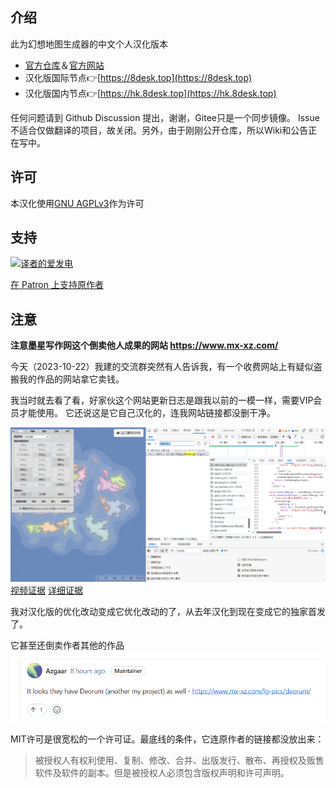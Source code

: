 ## 介绍

此为幻想地图生成器的中文个人汉化版本

- [官方仓库](https://github.com/Azgaar/Fantasy-Map-Generator)＆[官方网站](https://azgaar.github.io/Fantasy-Map-Generator)
- 汉化版国际节点👉[https://8desk.top](https://8desk.top)
- 汉化版国内节点👉[https://hk.8desk.top](https://hk.8desk.top)

任何问题请到 Github Discussion 提出，谢谢，Gitee只是一个同步镜像。
Issue 不适合仅做翻译的项目，故关闭。另外，由于刚刚公开仓库，所以Wiki和公告正在写中。

## 许可
本汉化使用[GNU AGPLv3](./LICENSE)作为许可

## 支持
[![译者的爱发电](https://s2.loli.net/2023/10/22/UnIcrH82z3avE4d.jpg)](https://afdian.net/a/freeguy)

[在 Patron 上支持原作者](https://www.patreon.com/azgaar)

## 注意

**注意墨星写作网这个倒卖他人成果的网站 https://www.mx-xz.com/**

今天（2023-10-22）我建的交流群突然有人告诉我，有一个收费网站上有疑似盗搬我的作品的网站拿它卖钱。

我当时就去看了看，好家伙这个网站更新日志是跟我以前的一模一样，需要VIP会员才能使用。
它还说这是它自己汉化的，连我网站链接都没删干净。

![证据图片1](./README/1.png)
[视频证据](https://www.bilibili.com/video/BV1uH4y197wY/)
[详细证据](https://wwue.lanzoub.com/il9sV1ci3aza)

我对汉化版的优化改动变成它优化改动的了，从去年汉化到现在变成它的独家首发了。

它甚至还倒卖作者其他的作品
![证据图片2](/README/2.png)

MIT许可是很宽松的一个许可证。最底线的条件，它连原作者的链接都没放出来：
> 被授权人有权利使用、复制、修改、合并、出版发行、散布、再授权及贩售软件及软件的副本。但是被授权人必须包含版权声明和许可声明。
